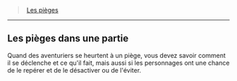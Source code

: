 ﻿---
!Generic
Id: traps_hd.md#les-pièges-dans-une-partie
ParentLink: traps_hd.md#les-pièges
Name: Les pièges dans une partie
ParentName: Les pièges
NameLevel: 2
Attributes: {}
---
> [Les pièges](hd_traps.md)

---

## Les pièges dans une partie

Quand des aventuriers se heurtent à un piège, vous devez savoir comment il se déclenche et ce qu'il fait, mais aussi si les personnages ont une chance de le repérer et de le désactiver ou de l'éviter.

